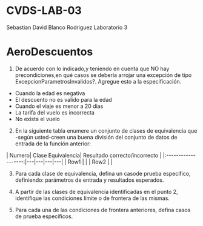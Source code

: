 # CVDS-LAB-03
Sebastian David Blanco Rodriguez
Laboratorio 3

# AeroDescuentos

  1. De acuerdo con lo indicado,y teniendo en cuenta que NO hay precondiciones,en qué casos se debería arrojar una excepción de tipo ExcepcionParametrosInvalidos?. Agregue esto a la especificación.

   * Cuando la edad es negativa
   * El descuento no es valido para la edad
   * Cuando el viaje es menor a 20 dias
   * La tarifa del vuelo es incorrecta
   * No exista el vuelo
  2. En la siguiente tabla enumere un conjunto de clases de equivalencia que -según usted-creen una buena división del conjunto de datos de entrada de la función anterior:
  
  | Numero| Clase Equivalencia| Resultado correcto/incorrecto |
  |:-------------------:|---|---|---|---|
  | Row1 | | 
  | Row2 | |



  3. Para cada clase de equivalencia, defina un casode prueba específico, definiendo: parámetros de entrada y resultados esperados.

  4. A partir de las clases de equivalencia identificadas en el punto 2, identifique las condiciones límite o de frontera de las mismas.

  5. Para cada una de las condiciones de frontera anteriores, defina casos de prueba específicos.
